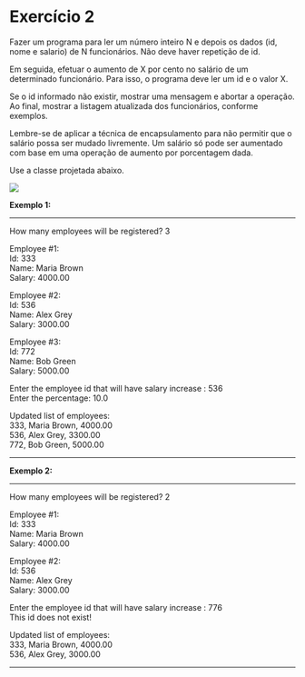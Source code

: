 # Exercício 2

Fazer um programa para ler um número inteiro N e depois os dados (id, nome e salario) de N funcionários. Não deve haver repetição de id.

Em seguida, efetuar o aumento de X por cento no salário de um determinado funcionário. Para isso, o programa deve ler um id e o valor X. 

Se o id informado não existir, mostrar uma mensagem e abortar a operação. Ao final, mostrar a listagem atualizada dos funcionários, conforme exemplos.

Lembre-se de aplicar a técnica de encapsulamento para não permitir que o salário possa ser mudado livremente. Um salário só pode ser aumentado com base em uma operação de aumento por porcentagem dada.

Use a classe projetada abaixo.

![](https://uploaddeimagens.com.br/images/003/826/113/original/imagem_2022-04-12_171019477.png?1649794290)

**Exemplo 1:**
* * *
How many employees will be registered? 3<br/>

Employee #1:<br/>
Id: 333<br/>
Name: Maria Brown<br/>
Salary: 4000.00<br/>

Employee #2:<br/>
Id: 536<br/>
Name: Alex Grey<br/>
Salary: 3000.00<br/>

Employee #3:<br/>
Id: 772<br/>
Name: Bob Green<br/>
Salary: 5000.00<br/>

Enter the employee id that will have salary increase : 536<br/>
Enter the percentage: 10.0<br/>

Updated list of employees:<br/>
333, Maria Brown, 4000.00<br/>
536, Alex Grey, 3300.00<br/>
772, Bob Green, 5000.00<br/>
* * * 
**Exemplo 2:**
* * *
How many employees will be registered? 2<br/>

Employee #1:<br/>
Id: 333<br/>
Name: Maria Brown<br/>
Salary: 4000.00<br/>

Employee #2:<br/>
Id: 536<br/>
Name: Alex Grey<br/>
Salary: 3000.00<br/>

Enter the employee id that will have salary increase : 776<br/>
This id does not exist!<br/>

Updated list of employees:<br/>
333, Maria Brown, 4000.00<br/>
536, Alex Grey, 3000.00<br/>
* * *


